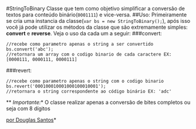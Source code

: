 #StringToBinary
Classe que tem como objetivo simplificar a conversão de textos para conteúdo binário(```0001111```) e vice-versa.
##Uso:
Primeiramente se cria uma instancia da classe(```var bs = new StringToBinary();```), após isso você já pode utilizar os métodos da classe que são extremamente simples: **convert** e **reverse**. Veja o uso da cada um a seguir: 
###convert:
```
//recebe como parametro apenas o string a ser convertido
bs.convert('abc');
//retornara um array com o codigo binario de cada caractere EX: [0000111, 0000111, 0000111]
```

###revert:
```
//recebe como parametro apenas o string com o codigo binario
bs.revert('000100010001000100010001');
//retornara o string correspondente ao código binário EX: 'adc'
```

** *Importante:**
O classe realizar apenas a conversão de bites completos ou seja com 8 dígitos

[por Douglas Santos](http://douglas.com.br)*
